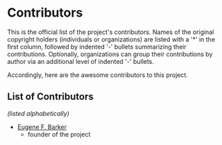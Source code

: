 # Contributors

This is the official list of the project's contributors. Names of the
original copyright holders (individuals or organizations) are listed with a
'*' in the first column, followed by indented '-' bullets summarizing their
contributions. Optionally, organizations can group their contributions by
author via an additional level of indented '-' bullets.

Accordingly, here are the awesome contributors to this project.

## List of Contributors

_(listed alphabetically)_

* [Eugene F. Barker](https://github.com/genebarker)
  - founder of the project
